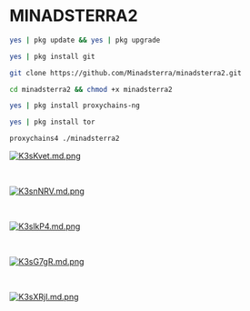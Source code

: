 # MINADSTERRA2


```bash
yes | pkg update && yes | pkg upgrade
```

```bash
yes | pkg install git
```

```bash
git clone https://github.com/Minadsterra/minadsterra2.git
```

```bash
cd minadsterra2 && chmod +x minadsterra2
```

```bash
yes | pkg install proxychains-ng
```

```bash
yes | pkg install tor
```

```bash
proxychains4 ./minadsterra2
```



<a href="https://freeimage.host/i/K3sKvet"><img src="https://iili.io/K3sKvet.md.png" alt="K3sKvet.md.png" border="0"></a>

<div></div><br/>



<a href="https://freeimage.host/i/K3snNRV"><img src="https://iili.io/K3snNRV.md.png" alt="K3snNRV.md.png" border="0"></a>








<div></div><br/>

<a href="https://freeimage.host/i/K3slkP4"><img src="https://iili.io/K3slkP4.md.png" alt="K3slkP4.md.png" border="0"></a>

<div></div></br>


<a href="https://freeimage.host/i/K3sG7gR"><img src="https://iili.io/K3sG7gR.md.png" alt="K3sG7gR.md.png" border="0"></a>


<div></div></br>


<a href="https://freeimage.host/i/K3sXRjI"><img src="https://iili.io/K3sXRjI.md.png" alt="K3sXRjI.md.png" border="0"></a>










